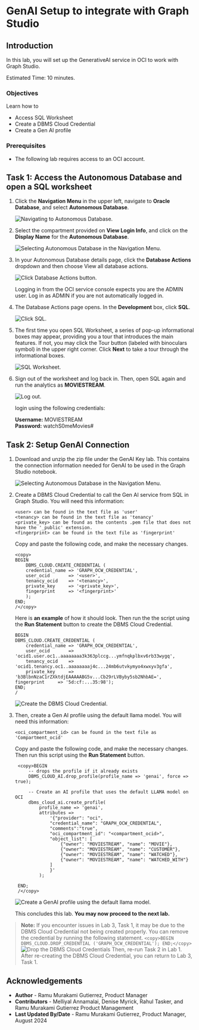<!--
    {
        "name":"GenAI Setup to integrate with Graph Studio",
        "description":"Prerequisites for this workshop."
    }
-->

# GenAI Setup to integrate with Graph Studio

## Introduction

In this lab, you will set up the GenerativeAI service in OCI to work with Graph Studio.

Estimated Time: 10 minutes.

### Objectives

Learn how to

- Access SQL Worksheet
- Create a DBMS Cloud Credential
- Create a Gen AI profile

### Prerequisites

- The following lab requires access to an OCI account.

## Task 1: Access the Autonomous Database and open a SQL worksheet

1. Click the **Navigation Menu** in the upper left, navigate to **Oracle Database**, and select **Autonomous Database**.

    ![Navigating to Autonomous Database.](images/navigation-menu.png " ")

2. Select the compartment provided on **View Login Info**, and click on the **Display Name** for the **Autonomous Database**.

    ![Selecting Autonomous Database in the Navigation Menu.](images/select-autonomous-database.png " ")

3. In your Autonomous Database details page, click the **Database Actions** dropdown and then choose View all database actions.

    ![Click Database Actions button.](./images/database-action-sql-v2.png " ")

    Logging in from the OCI service console expects you are the ADMIN user. Log in as ADMIN if you are not automatically logged in.

4. The Database Actions page opens. In the **Development** box, click **SQL**.

    ![Click SQL.](./images/adb-dbactions-click-sql.png " ")

5. The first time you open SQL Worksheet, a series of pop-up informational boxes may appear, providing you a tour that introduces the main features. If not, you may click the Tour button (labeled with binoculars symbol) in the upper right corner. Click **Next** to take a tour through the informational boxes.

    ![SQL Worksheet.](./images/adb-sql-worksheet-opening-tour.png " ")

6. Sign out of the worksheet and log back in. Then, open SQL again and run the analytics as **MOVIESTREAM**.
    
    ![Log out.](./images/log-out-dbactions.png " ")

    login using the following credentials:
    
    **Username:** MOVIESTREAM    
    **Password:** watchS0meMovies#

## Task 2: Setup GenAI Connection

1. Download and unzip the zip file under the GenAI Key lab. This contains the connection information needed for GenAI to be used in the Graph Studio notebook.

    ![Selecting Autonomous Database in the Navigation Menu.](images/genai-key.png " ") 

2. Create a DBMS Cloud Credential to call the Gen AI service from SQL in Graph Studio. You will need this information: 

    ```
    <user> can be found in the text file as 'user'
    <tenancy> can be found in the text file as 'tenancy'
    <private_key> can be found as the contents .pem file that does not have the '_public' extension.
    <fingerprint> can be found in the text file as 'fingerprint' 
    ```

    Copy and paste the following code, and make the necessary changes.

    ```
    <copy>
    BEGIN
        DBMS_CLOUD.CREATE_CREDENTIAL (
        credential_name => 'GRAPH_OCW_CREDENTIAL',
        user_ocid       => '<user>',
        tenancy_ocid    => '<tenancy>',
        private_key     => '<private_key>',
        fingerprint     => '<fingerprint>'
        );
    END;
    /</copy>
    ```

    Here is **an example** of how it should look. Then run the the script using the **Run Statement** button to create the DBMS Cloud Credential. 

    ```
    BEGIN
    DBMS_CLOUD.CREATE_CREDENTIAL (
        credential_name => 'GRAPH_OCW_CREDENTIAL',
        user_ocid       => 'ocid1.user.oc1..aaaaaaaa3k363plccg...ymfnqkplbxv6rb33wygq',
        tenancy_ocid    => 'ocid1.tenancy.oc1..aaaaaaaaj4c...24mb6utvkymyo4xwxyv3gfa',
        private_key     => 'b3BlbnNzaC1rZXktdjEAAAAABG5v...Cb29rLVByby5sb2NhbAE=',
    fingerprint     => '5d:cf:...35:98');
    END;
    /
    ```

    ![Create the DBMS Cloud Credential.](images/dbms-credentials.png " ") 

3. Then, create a Gen AI profile using the default llama model. You will need this information:  

    ```
    <oci_compartment_id> can be found in the text file as 'Compartment_ocid' 
    ```

    Copy and paste the following code, and make the necessary changes. Then run this script using the **Run Statement** button. 

    ```
     <copy>BEGIN   
         -- drops the profile if it already exists
         DBMS_CLOUD_AI.drop_profile(profile_name => 'genai', force => true);

         -- Create an AI profile that uses the default LLAMA model on OCI
         dbms_cloud_ai.create_profile(
             profile_name => 'genai',
             attributes =>       
                 '{"provider": "oci",
                 "credential_name": "GRAPH_OCW_CREDENTIAL",
                 "comments":"true",            
                 "oci_compartment_id": "<compartment_ocid>",
                 "object_list": [
                     {"owner": "MOVIESTREAM", "name": "MOVIE"},
                     {"owner": "MOVIESTREAM", "name": "CUSTOMER"},
                     {"owner": "MOVIESTREAM", "name": "WATCHED"},
                     {"owner": "MOVIESTREAM", "name": "WATCHED_WITH"}
                 ]
                 }'
             );

     END;
     /</copy>
    ```

    ![Create a GenAI profile using the default llama model.](images/genai-profile.png " ") 

    This concludes this lab. **You may now proceed to the next lab.**

>**Note:** If you encounter issues in Lab 3, Task 1, it may be due to the DBMS Cloud Credential not being created properly. You can remove the credential by running the following statement.
    ```
     <copy>BEGIN
     DBMS_CLOUD.DROP_CREDENTIAL ('GRAPH_OCW_CREDENTIAL');
     END;</copy>
    ```
![Drop the DBMS Cloud Credentials ](images/drop-credentials.png " ")
Then, re-run Task 2 in Lab 1. After re-creating the DBMS Cloud Credential, you can return to Lab 3, Task 1. 


## Acknowledgements
* **Author** - Ramu Murakami Gutierrez, Product Manager
* **Contributors** -  Melliyal Annamalai, Denise Myrick, Rahul Tasker, and Ramu Murakami Gutierrez Product Management
* **Last Updated By/Date** - Ramu Murakami Gutierrez, Product Manager, August 2024

